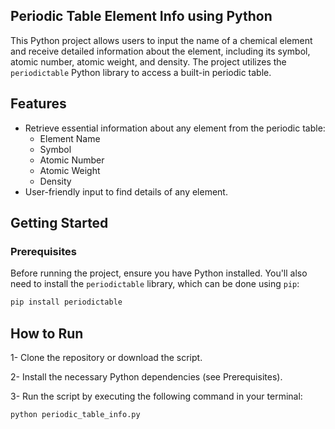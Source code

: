 

## Periodic Table Element Info using Python

This Python project allows users to input the name of a chemical element and receive detailed information about the element, including its symbol, atomic number, atomic weight, and density. The project utilizes the `periodictable` Python library to access a built-in periodic table.

## Features

- Retrieve essential information about any element from the periodic table:
  - Element Name
  - Symbol
  - Atomic Number
  - Atomic Weight
  - Density
- User-friendly input to find details of any element.

## Getting Started

### Prerequisites

Before running the project, ensure you have Python installed. You'll also need to install the `periodictable` library, which can be done using `pip`:

```bash
pip install periodictable
```

## How to Run

1- Clone the repository or download the script.

2- Install the necessary Python dependencies (see Prerequisites).

3- Run the script by executing the following command in your terminal:

```bash
python periodic_table_info.py
```
